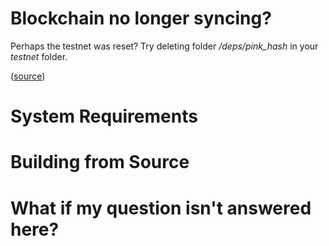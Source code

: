 # Blockchain no longer syncing? #

Perhaps the testnet was reset? Try deleting folder _/deps/pink_hash_ in your _testnet_ folder.

([source](https://github.com/aeternity/testnet/issues/41))

# System Requirements #
# Building from Source #
# What if my question isn't answered here? # 
